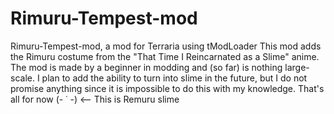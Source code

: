 # Rimuru-Tempest-mod
Rimuru-Tempest-mod, a mod for Terraria using tModLoader
This mod adds the Rimuru costume from the "That Time I Reincarnated as a Slime" anime.
 The mod is made by a beginner in modding and (so far) is nothing large-scale.
 I plan to add the ability to turn into slime in the future,
 but I do not promise anything since it is impossible to do this with my knowledge.
 That's all for now  (-  ˙ -) <-- This is Remuru slime
